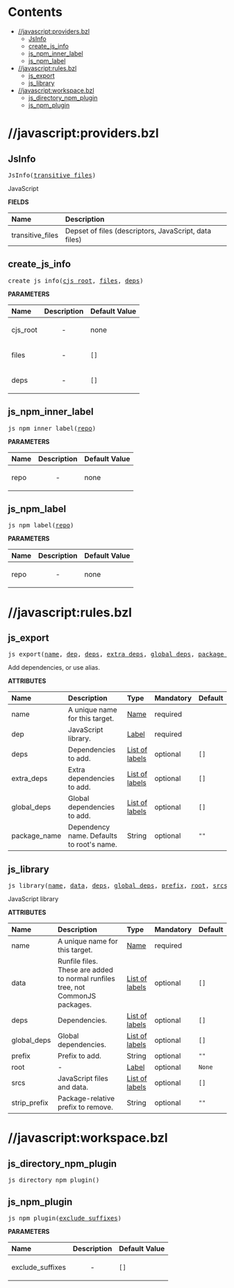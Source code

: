 # Contents

<!-- START doctoc generated TOC please keep comment here to allow auto update -->
<!-- DON'T EDIT THIS SECTION, INSTEAD RE-RUN doctoc TO UPDATE -->

- [//javascript:providers.bzl](#javascriptprovidersbzl)
  - [JsInfo](#jsinfo)
  - [create_js_info](#create_js_info)
  - [js_npm_inner_label](#js_npm_inner_label)
  - [js_npm_label](#js_npm_label)
- [//javascript:rules.bzl](#javascriptrulesbzl)
  - [js_export](#js_export)
  - [js_library](#js_library)
- [//javascript:workspace.bzl](#javascriptworkspacebzl)
  - [js_directory_npm_plugin](#js_directory_npm_plugin)
  - [js_npm_plugin](#js_npm_plugin)

<!-- END doctoc generated TOC please keep comment here to allow auto update -->

# //javascript:providers.bzl

<!-- Generated with Stardoc: http://skydoc.bazel.build -->

<a id="JsInfo"></a>

## JsInfo

<pre>
JsInfo(<a href="#JsInfo-transitive_files">transitive_files</a>)
</pre>

JavaScript

**FIELDS**

| Name                                                 | Description                                           |
| :--------------------------------------------------- | :---------------------------------------------------- |
| <a id="JsInfo-transitive_files"></a>transitive_files | Depset of files (descriptors, JavaScript, data files) |

<a id="create_js_info"></a>

## create_js_info

<pre>
create_js_info(<a href="#create_js_info-cjs_root">cjs_root</a>, <a href="#create_js_info-files">files</a>, <a href="#create_js_info-deps">deps</a>)
</pre>

**PARAMETERS**

| Name                                         | Description               | Default Value   |
| :------------------------------------------- | :------------------------ | :-------------- |
| <a id="create_js_info-cjs_root"></a>cjs_root | <p align="center"> - </p> | none            |
| <a id="create_js_info-files"></a>files       | <p align="center"> - </p> | <code>[]</code> |
| <a id="create_js_info-deps"></a>deps         | <p align="center"> - </p> | <code>[]</code> |

<a id="js_npm_inner_label"></a>

## js_npm_inner_label

<pre>
js_npm_inner_label(<a href="#js_npm_inner_label-repo">repo</a>)
</pre>

**PARAMETERS**

| Name                                     | Description               | Default Value |
| :--------------------------------------- | :------------------------ | :------------ |
| <a id="js_npm_inner_label-repo"></a>repo | <p align="center"> - </p> | none          |

<a id="js_npm_label"></a>

## js_npm_label

<pre>
js_npm_label(<a href="#js_npm_label-repo">repo</a>)
</pre>

**PARAMETERS**

| Name                               | Description               | Default Value |
| :--------------------------------- | :------------------------ | :------------ |
| <a id="js_npm_label-repo"></a>repo | <p align="center"> - </p> | none          |

# //javascript:rules.bzl

<!-- Generated with Stardoc: http://skydoc.bazel.build -->

<a id="js_export"></a>

## js_export

<pre>
js_export(<a href="#js_export-name">name</a>, <a href="#js_export-dep">dep</a>, <a href="#js_export-deps">deps</a>, <a href="#js_export-extra_deps">extra_deps</a>, <a href="#js_export-global_deps">global_deps</a>, <a href="#js_export-package_name">package_name</a>)
</pre>

Add dependencies, or use alias.

**ATTRIBUTES**

| Name                                            | Description                               | Type                                                                | Mandatory | Default         |
| :---------------------------------------------- | :---------------------------------------- | :------------------------------------------------------------------ | :-------- | :-------------- |
| <a id="js_export-name"></a>name                 | A unique name for this target.            | <a href="https://bazel.build/concepts/labels#target-names">Name</a> | required  |                 |
| <a id="js_export-dep"></a>dep                   | JavaScript library.                       | <a href="https://bazel.build/concepts/labels">Label</a>             | required  |                 |
| <a id="js_export-deps"></a>deps                 | Dependencies to add.                      | <a href="https://bazel.build/concepts/labels">List of labels</a>    | optional  | <code>[]</code> |
| <a id="js_export-extra_deps"></a>extra_deps     | Extra dependencies to add.                | <a href="https://bazel.build/concepts/labels">List of labels</a>    | optional  | <code>[]</code> |
| <a id="js_export-global_deps"></a>global_deps   | Global dependencies to add.               | <a href="https://bazel.build/concepts/labels">List of labels</a>    | optional  | <code>[]</code> |
| <a id="js_export-package_name"></a>package_name | Dependency name. Defaults to root's name. | String                                                              | optional  | <code>""</code> |

<a id="js_library"></a>

## js_library

<pre>
js_library(<a href="#js_library-name">name</a>, <a href="#js_library-data">data</a>, <a href="#js_library-deps">deps</a>, <a href="#js_library-global_deps">global_deps</a>, <a href="#js_library-prefix">prefix</a>, <a href="#js_library-root">root</a>, <a href="#js_library-srcs">srcs</a>, <a href="#js_library-strip_prefix">strip_prefix</a>)
</pre>

JavaScript library

**ATTRIBUTES**

| Name                                             | Description                                                                    | Type                                                                | Mandatory | Default           |
| :----------------------------------------------- | :----------------------------------------------------------------------------- | :------------------------------------------------------------------ | :-------- | :---------------- |
| <a id="js_library-name"></a>name                 | A unique name for this target.                                                 | <a href="https://bazel.build/concepts/labels#target-names">Name</a> | required  |                   |
| <a id="js_library-data"></a>data                 | Runfile files. These are added to normal runfiles tree, not CommonJS packages. | <a href="https://bazel.build/concepts/labels">List of labels</a>    | optional  | <code>[]</code>   |
| <a id="js_library-deps"></a>deps                 | Dependencies.                                                                  | <a href="https://bazel.build/concepts/labels">List of labels</a>    | optional  | <code>[]</code>   |
| <a id="js_library-global_deps"></a>global_deps   | Global dependencies.                                                           | <a href="https://bazel.build/concepts/labels">List of labels</a>    | optional  | <code>[]</code>   |
| <a id="js_library-prefix"></a>prefix             | Prefix to add.                                                                 | String                                                              | optional  | <code>""</code>   |
| <a id="js_library-root"></a>root                 | -                                                                              | <a href="https://bazel.build/concepts/labels">Label</a>             | optional  | <code>None</code> |
| <a id="js_library-srcs"></a>srcs                 | JavaScript files and data.                                                     | <a href="https://bazel.build/concepts/labels">List of labels</a>    | optional  | <code>[]</code>   |
| <a id="js_library-strip_prefix"></a>strip_prefix | Package-relative prefix to remove.                                             | String                                                              | optional  | <code>""</code>   |

# //javascript:workspace.bzl

<!-- Generated with Stardoc: http://skydoc.bazel.build -->

<a id="js_directory_npm_plugin"></a>

## js_directory_npm_plugin

<pre>
js_directory_npm_plugin()
</pre>

<a id="js_npm_plugin"></a>

## js_npm_plugin

<pre>
js_npm_plugin(<a href="#js_npm_plugin-exclude_suffixes">exclude_suffixes</a>)
</pre>

**PARAMETERS**

| Name                                                        | Description               | Default Value   |
| :---------------------------------------------------------- | :------------------------ | :-------------- |
| <a id="js_npm_plugin-exclude_suffixes"></a>exclude_suffixes | <p align="center"> - </p> | <code>[]</code> |
